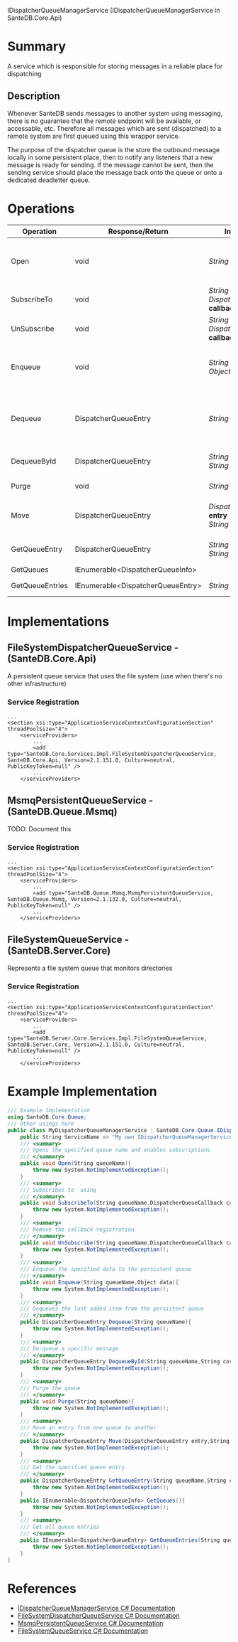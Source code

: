 IDispatcherQueueManagerService (IDispatcherQueueManagerService in SanteDB.Core.Api)

# Summary
A service which is responsible for storing messages in a reliable place for dispatching

## Description
Whenever SanteDB sends messages to another system using messaging, there is no guarantee that the remote endpoint will be available,
            or accessable, etc. Therefore all messages which are sent (dispatched) to a remote system are first queued using this wrapper service.
            
The purpose of the dispatcher queue is the store the outbound message locally in some persistent place, then to notify any
            listeners that a new message is ready for sending. If the message cannot be sent, then the sending service should place
            the message back onto the queue or onto a dedicated deadletter queue.

# Operations

|Operation|Response/Return|Input/Parameter|Description|
|-|-|-|-|
|Open|void|*String* **queueName**|Opens the specified queue name and enables subscriptions|
|SubscribeTo|void|*String* **queueName**<br/>*DispatcherQueueCallback* **callback**|Subscribes to  using|
|UnSubscribe|void|*String* **queueName**<br/>*DispatcherQueueCallback* **callback**|Remove the callback registration|
|Enqueue|void|*String* **queueName**<br/>*Object* **data**|Enqueue the specified data to the persistent queue|
|Dequeue|DispatcherQueueEntry|*String* **queueName**|Dequeues the last added item from the persistent queue|
|DequeueById|DispatcherQueueEntry|*String* **queueName**<br/>*String* **correlationId**|De-queue a specific message|
|Purge|void|*String* **queueName**|Purge the queue|
|Move|DispatcherQueueEntry|*DispatcherQueueEntry* **entry**<br/>*String* **toQueue**|Move an entry from one queue to another|
|GetQueueEntry|DispatcherQueueEntry|*String* **queueName**<br/>*String* **correlationId**|Get the specified queue entry|
|GetQueues|IEnumerable&lt;DispatcherQueueInfo>||TODO|
|GetQueueEntries|IEnumerable&lt;DispatcherQueueEntry>|*String* **queueName**|Get all queue entries|

# Implementations


## FileSystemDispatcherQueueService - (SanteDB.Core.Api)
A persistent queue service that uses the file system (use when there's no other infrastructure)

### Service Registration
```markup
...
<section xsi:type="ApplicationServiceContextConfigurationSection" threadPoolSize="4">
	<serviceProviders>
		...
		<add type="SanteDB.Core.Services.Impl.FileSystemDispatcherQueueService, SanteDB.Core.Api, Version=2.1.151.0, Culture=neutral, PublicKeyToken=null" />
		...
	</serviceProviders>
```

## MsmqPersistentQueueService - (SanteDB.Queue.Msmq)
TODO: Document this

### Service Registration
```markup
...
<section xsi:type="ApplicationServiceContextConfigurationSection" threadPoolSize="4">
	<serviceProviders>
		...
		<add type="SanteDB.Queue.Msmq.MsmqPersistentQueueService, SanteDB.Queue.Msmq, Version=2.1.132.0, Culture=neutral, PublicKeyToken=null" />
		...
	</serviceProviders>
```

## FileSystemQueueService - (SanteDB.Server.Core)
Represents a file system queue that monitors directories

### Service Registration
```markup
...
<section xsi:type="ApplicationServiceContextConfigurationSection" threadPoolSize="4">
	<serviceProviders>
		...
		<add type="SanteDB.Server.Core.Services.Impl.FileSystemQueueService, SanteDB.Server.Core, Version=2.1.151.0, Culture=neutral, PublicKeyToken=null" />
		...
	</serviceProviders>
```
# Example Implementation
```csharp
/// Example Implementation
using SanteDB.Core.Queue;
/// Other usings here
public class MyDispatcherQueueManagerService : SanteDB.Core.Queue.IDispatcherQueueManagerService { 
	public String ServiceName => "My own IDispatcherQueueManagerService service";
	/// <summary>
	/// Opens the specified queue name and enables subscriptions
	/// </summary>
	public void Open(String queueName){
		throw new System.NotImplementedException();
	}
	/// <summary>
	/// Subscribes to  using
	/// </summary>
	public void SubscribeTo(String queueName,DispatcherQueueCallback callback){
		throw new System.NotImplementedException();
	}
	/// <summary>
	/// Remove the callback registration
	/// </summary>
	public void UnSubscribe(String queueName,DispatcherQueueCallback callback){
		throw new System.NotImplementedException();
	}
	/// <summary>
	/// Enqueue the specified data to the persistent queue
	/// </summary>
	public void Enqueue(String queueName,Object data){
		throw new System.NotImplementedException();
	}
	/// <summary>
	/// Dequeues the last added item from the persistent queue
	/// </summary>
	public DispatcherQueueEntry Dequeue(String queueName){
		throw new System.NotImplementedException();
	}
	/// <summary>
	/// De-queue a specific message
	/// </summary>
	public DispatcherQueueEntry DequeueById(String queueName,String correlationId){
		throw new System.NotImplementedException();
	}
	/// <summary>
	/// Purge the queue
	/// </summary>
	public void Purge(String queueName){
		throw new System.NotImplementedException();
	}
	/// <summary>
	/// Move an entry from one queue to another
	/// </summary>
	public DispatcherQueueEntry Move(DispatcherQueueEntry entry,String toQueue){
		throw new System.NotImplementedException();
	}
	/// <summary>
	/// Get the specified queue entry
	/// </summary>
	public DispatcherQueueEntry GetQueueEntry(String queueName,String correlationId){
		throw new System.NotImplementedException();
	}
	public IEnumerable<DispatcherQueueInfo> GetQueues(){
		throw new System.NotImplementedException();
	}
	/// <summary>
	/// Get all queue entries
	/// </summary>
	public IEnumerable<DispatcherQueueEntry> GetQueueEntries(String queueName){
		throw new System.NotImplementedException();
	}
}
```

# References

* [IDispatcherQueueManagerService C# Documentation](http://santesuite.org/assets/doc/net/html/T_SanteDB_Core_Queue_IDispatcherQueueManagerService.htm)
* [FileSystemDispatcherQueueService C# Documentation](http://santesuite.org/assets/doc/net/html/T_SanteDB_Core_Services_Impl_FileSystemDispatcherQueueService.htm)
* [MsmqPersistentQueueService C# Documentation](http://santesuite.org/assets/doc/net/html/T_SanteDB_Queue_Msmq_MsmqPersistentQueueService.htm)
* [FileSystemQueueService C# Documentation](http://santesuite.org/assets/doc/net/html/T_SanteDB_Server_Core_Services_Impl_FileSystemQueueService.htm)
